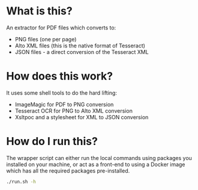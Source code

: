 # What is this?
An extractor for PDF files which converts to:
* PNG files (one per page)
* Alto XML files (this is the native format of Tesseract)
* JSON files - a direct conversion of the Tesseract XML

# How does this work?
It uses some shell tools to do the hard lifting:
* ImageMagic for PDF to PNG conversion
* Tesseract OCR for PNG to Alto XML conversion
* Xsltpoc and a stylesheet for XML to JSON conversion

# How do I run this?
The wrapper script can either run the local commands using packages you installed on your machine, or act as a front-end to using a Docker image which has all the required packages pre-installed.
```bash
./run.sh -h
```